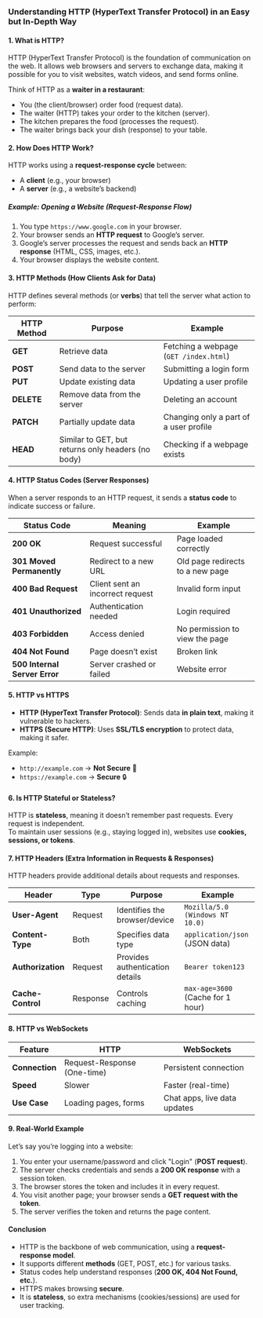 ### **Understanding HTTP (HyperText Transfer Protocol) in an Easy but In-Depth Way**  

#### **1. What is HTTP?**
HTTP (HyperText Transfer Protocol) is the foundation of communication on the web. It allows web browsers and servers to exchange data, making it possible for you to visit websites, watch videos, and send forms online.  

Think of HTTP as a **waiter in a restaurant**:  
- You (the client/browser) order food (request data).  
- The waiter (HTTP) takes your order to the kitchen (server).  
- The kitchen prepares the food (processes the request).  
- The waiter brings back your dish (response) to your table.  

#### **2. How Does HTTP Work?**
HTTP works using a **request-response cycle** between:  
- A **client** (e.g., your browser)  
- A **server** (e.g., a website’s backend)  

##### **Example: Opening a Website (Request-Response Flow)**
1. You type `https://www.google.com` in your browser.  
2. Your browser sends an **HTTP request** to Google’s server.  
3. Google’s server processes the request and sends back an **HTTP response** (HTML, CSS, images, etc.).  
4. Your browser displays the website content.  

#### **3. HTTP Methods (How Clients Ask for Data)**
HTTP defines several methods (or **verbs**) that tell the server what action to perform:  

| HTTP Method | Purpose | Example |
|-------------|---------|---------|
| **GET** | Retrieve data | Fetching a webpage (`GET /index.html`) |
| **POST** | Send data to the server | Submitting a login form |
| **PUT** | Update existing data | Updating a user profile |
| **DELETE** | Remove data from the server | Deleting an account |
| **PATCH** | Partially update data | Changing only a part of a user profile |
| **HEAD** | Similar to GET, but returns only headers (no body) | Checking if a webpage exists |

#### **4. HTTP Status Codes (Server Responses)**
When a server responds to an HTTP request, it sends a **status code** to indicate success or failure.  

| Status Code | Meaning | Example |
|-------------|---------|---------|
| **200 OK** | Request successful | Page loaded correctly |
| **301 Moved Permanently** | Redirect to a new URL | Old page redirects to a new page |
| **400 Bad Request** | Client sent an incorrect request | Invalid form input |
| **401 Unauthorized** | Authentication needed | Login required |
| **403 Forbidden** | Access denied | No permission to view the page |
| **404 Not Found** | Page doesn’t exist | Broken link |
| **500 Internal Server Error** | Server crashed or failed | Website error |

#### **5. HTTP vs HTTPS**
- **HTTP (HyperText Transfer Protocol)**: Sends data **in plain text**, making it vulnerable to hackers.  
- **HTTPS (Secure HTTP)**: Uses **SSL/TLS encryption** to protect data, making it safer.  

Example:  
- `http://example.com` → **Not Secure** 🚨  
- `https://example.com` → **Secure** 🔒  

#### **6. Is HTTP Stateful or Stateless?**
HTTP is **stateless**, meaning it doesn’t remember past requests. Every request is independent.  
To maintain user sessions (e.g., staying logged in), websites use **cookies, sessions, or tokens**.  

#### **7. HTTP Headers (Extra Information in Requests & Responses)**
HTTP headers provide additional details about requests and responses.  

| Header | Type | Purpose | Example |
|--------|------|---------|---------|
| **User-Agent** | Request | Identifies the browser/device | `Mozilla/5.0 (Windows NT 10.0)` |
| **Content-Type** | Both | Specifies data type | `application/json` (JSON data) |
| **Authorization** | Request | Provides authentication details | `Bearer token123` |
| **Cache-Control** | Response | Controls caching | `max-age=3600` (Cache for 1 hour) |

#### **8. HTTP vs WebSockets**
| Feature | HTTP | WebSockets |
|---------|------|-----------|
| **Connection** | Request-Response (One-time) | Persistent connection |
| **Speed** | Slower | Faster (real-time) |
| **Use Case** | Loading pages, forms | Chat apps, live data updates |

#### **9. Real-World Example**
Let’s say you’re logging into a website:  
1. You enter your username/password and click "Login" (**POST request**).  
2. The server checks credentials and sends a **200 OK response** with a session token.  
3. The browser stores the token and includes it in every request.  
4. You visit another page; your browser sends a **GET request with the token**.  
5. The server verifies the token and returns the page content.  

#### **Conclusion**
- HTTP is the backbone of web communication, using a **request-response model**.  
- It supports different **methods** (GET, POST, etc.) for various tasks.  
- Status codes help understand responses (**200 OK, 404 Not Found, etc.**).  
- HTTPS makes browsing **secure**.  
- It is **stateless**, so extra mechanisms (cookies/sessions) are used for user tracking.  
